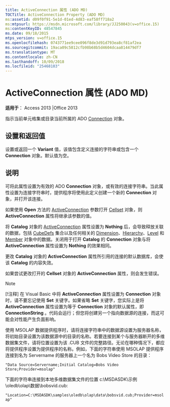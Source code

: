 ```yaml
---
title: ActiveConnection 属性 (ADO MD)
TOCTitle: ActiveConnection Property (ADO MD)
ms:assetid: d09f0f91-5e1d-01ed-4d83-eaf58ff718a2
ms:mtpsurl: https://msdn.microsoft.com/library/JJ250043(v=office.15)
ms:contentKeyID: 48547845
ms.date: 09/18/2015
mtps_version: v=office.15
ms.openlocfilehash: 0743771ee9cee096f8de3d91d793ea8cf81af2ea
ms.sourcegitcommit: 19aca09c5812cfb98b68b5d4604dcaa814479df7
ms.translationtype: MT
ms.contentlocale: zh-CN
ms.lasthandoff: 10/09/2018
ms.locfileid: "25468103"
---
```

# <a name="activeconnection-property-ado-md"></a>ActiveConnection 属性 (ADO MD)


**适用于**： Access 2013 |Office 2013

指示当前单元格集或目录当前所属的 ADO [Connection](connection-object-ado.md) 对象。

## <a name="settings-and-return-values"></a>设置和返回值

设置或返回一个 **Variant** 值，该值包含定义连接的字符串或包含一个 **Connection** 对象。默认值为空。

## <a name="remarks"></a>说明

可将此属性设置为有效的 ADO **Connection** 对象，或有效的连接字符串。当此属性设置为连接字符串时，提供程序将使用此定义创建一个新的 **Connection** 对象，并打开该连接。

如果使用 **Open** 方法的 [ActiveConnection](open-method-ado-md.md) 参数打开 [Cellset](cellset-object-ado-md.md) 对象，则 **ActiveConnection** 属性将继承该参数的值。

将 **Catalog** 对象的 [ActiveConnection](catalog-object-ado-md.md) 属性设置为 **Nothing** 后，会导致释放关联的数据，包括 [CubeDefs](cubedefs-collection-ado-md.md) 集合以及任何相关的 [Dimension](dimension-object-ado-md.md)、[Hierarchy](hierarchy-object-ado-md.md)、[Level](level-object-ado-md.md) 和 [Member](member-object-ado-md.md) 对象中的数据。关闭用于打开 **Catalog** 的 **Connection** 对象与将 **ActiveConnection** 属性设置为 **Nothing** 的效果相同。

更改 **Catalog** 对象的 **ActiveConnection** 属性所引用的连接的默认数据库，会使该 **Catalog** 的内容失效。

如果尝试更改打开的 **Cellset** 对象的 **ActiveConnection** 属性，则会发生错误。


> [!NOTE]
> <P>[!注释] 在 Visual Basic 中将 <STRONG>ActiveConnection</STRONG> 属性设置为 <STRONG>Connection</STRONG> 对象时，请不要忘记使用 <STRONG>Set</STRONG> 关键字。如果省略 <STRONG>Set</STRONG> 关键字，您实际上是将 <STRONG>ActiveConnection</STRONG> 属性设置为等于 <STRONG>Connection</STRONG> 对象的默认属性，即 <STRONG>ConnectionString</STRONG> 。代码会运行；但您将创建另一个指向数据源的连接，而这可能会对性能产生负面影响。</P>



使用 MSOLAP 数据提供程序时，请将连接字符串中的数据源设置为服务器名称，将初始目录设置为该数据源中的目录的名称。若要连接到某个与服务器断开的多维数据集文件，请将位置设置为该 .CUB 文件的完整路径。无论在哪种情况下，都应将提供程序设置为提供程序的名称。例如，下面的字符串使用 MSOLAP 提供程序连接到名为 Servername 的服务器上一个名为 Bobs Video Store 的目录：

`"Data Source=Servername;Initial Catalog=Bobs Video Store;Provider=msolap"`

下面的字符串连接到本地多维数据集文件的位置 c:\\MSDASDK\\示例\\oledb\\olap\\数据\\bobsvid.cub:

`"Location=C:\MSDASDK\samples\oledb\olap\data\bobsvid.cub;Provider=msolap"`

